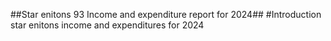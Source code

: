 ##Star enitons 93 Income and expenditure report for 2024##
#Introduction
star enitons income and expenditures for 2024
